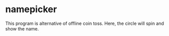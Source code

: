 # namepicker
This program is alternative of offline coin toss. Here, the circle will spin and show the name.
